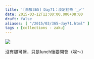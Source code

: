 ```yaml
---
title: '[白狼365] Day71：淡定紅茶 ˊ_>ˋ'
date: 2015-03-12T12:00:00.000+08:00
draft: false
aliases: [ "/2015/03/365-day71.html" ]
tags : [collections - zaku]
---
```


![](/images/zaku071.jpg)

沒有腿可劈，只是lunch後要開會（唉～）
